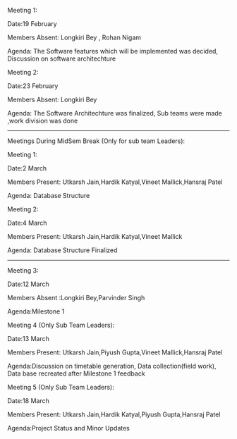 Meeting 1:

Date:19 February

Members Absent: Longkiri Bey , Rohan Nigam

Agenda: The Software features which will be implemented was decided, Discussion on software architechture 


Meeting 2:

Date:23 February

Members Absent: Longkiri Bey

Agenda: The Software Architechture was finalized, Sub teams were made ,work division was done

------------------------------------------------------------
Meetings During MidSem Break (Only for sub team Leaders):

Meeting 1:

Date:2 March

Members Present: Utkarsh Jain,Hardik Katyal,Vineet Mallick,Hansraj Patel 

Agenda: Database Structure

Meeting 2:

Date:4 March

Members Present: Utkarsh Jain,Hardik Katyal,Vineet Mallick

Agenda: Database Structure Finalized

-------------------------------------------------------------

Meeting 3:

Date:12 March

Members Absent :Longkiri Bey,Parvinder Singh

Agenda:Milestone 1

Meeting 4 (Only Sub Team Leaders):

Date:13 March

Members Present: Utkarsh Jain,Piyush Gupta,Vineet Mallick,Hansraj Patel

Agenda:Discussion on timetable generation, Data collection(field work), Data base recreated after Milestone 1 feedback


Meeting 5 (Only Sub Team Leaders):

Date:18 March

Members Present: Utkarsh Jain,Hardik Katyal,Piyush Gupta,Hansraj Patel

Agenda:Project Status and Minor Updates


